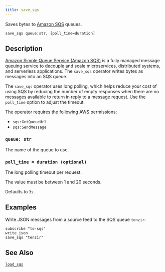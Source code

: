 ```yaml
---
title: save_sqs
---
```


Saves bytes to [Amazon SQS][sqs] queues.

[sqs]: https://docs.aws.amazon.com/sqs/

```tql
save_sqs queue:str, [poll_time=duration]
```

## Description

[Amazon Simple Queue Service (Amazon SQS)][sqs] is a fully managed message
queuing service to decouple and scale microservices, distributed systems, and
serverless applications. The `save_sqs` operator writes bytes as messages into an SQS queue.

The `save_sqs` operator uses long polling, which helps reduce your cost of using SQS
by reducing the number of empty responses when there are no messages available
to return in reply to a message request. Use the `poll_time` option to adjust
the timeout.

The operator requires the following AWS permissions:
- `sqs:GetQueueUrl`
- `sqs:SendMessage`

### `queue: str`

The name of the queue to use.

### `poll_time = duration (optional)`

The long polling timeout per request.

The value must be between 1 and 20 seconds.

Defaults to `3s`.

## Examples

Write JSON messages from a source feed to the SQS queue `tenzir`:

```tql
subscribe "to-sqs"
write_json
save_sqs "tenzir"
```

## See Also

[`load_sqs`](/reference/operators/load_sqs)
